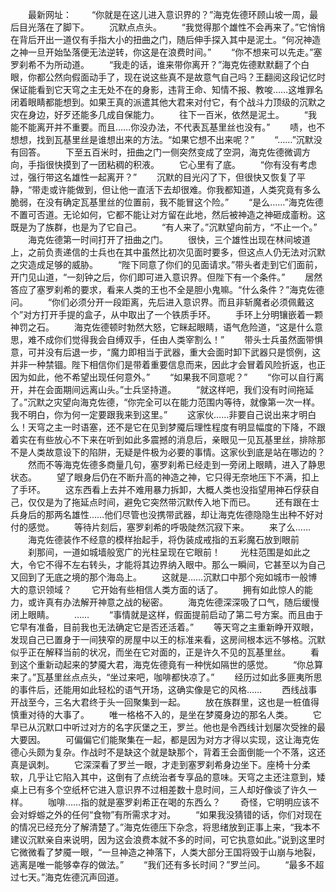　　最新网址：
　　“你就是在这儿进入意识界的？”海克佐德环顾山坡一周，最后目光落在了脚下。
　　沉默点点头。
　　“我觉得那个雄性不会再来了。”它悄悄在背后开出一道仅有手指大小的扭曲之门，随后伸手探入其中是泥土。“何况神造之神一旦开始坠落便无法逆转，你这是在浪费时间。”
　　“你不想来可以先走。”塞罗刹希不为所动道。
　　“我走的话，谁来带你离开？”海克佐德默默翻了个白眼，你都公然向假面动手了，现在说这些真不是故意气自己吗？王翻阅这段记忆时保证能看到它天穹之主无处不在的身影，违背王命、知情不报、教唆……这堆罪名闭着眼睛都能想到。如果王真的派遣其他大君来对付它，有个战斗力顶级的沉默之灾在身边，好歹还能多几成自保能力。
　　往下一百米，依然是泥土。
　　“我能不能离开并不重要。而且……你没办法，不代表瓦基里丝也没有。”
　　啧，也不想想，找到瓦基里丝是谁想出来的方法。“如果它想不出来呢？”
　　“……”沉默没有回答。
　　下至五百米时，扭曲之门一侧突然变成了空洞，海克佐德微调方向，手指很快摸到了一团粘稠的积液。
　　它心里有了底。
　　“你有没有考虑过，强行带这名雄性一起离开？”
　　沉默的目光闪了下，但很快又恢复了平静，“带走或许能做到，但让他一直活下去却很难。你我都知道，人类究竟有多么脆弱，在没有确定瓦基里丝的位置前，我不能冒这个险。”
　　“是么……”海克佐德不置可否道。无论如何，它都不能让对方留在此地，然后被神造之神砸成齑粉。这既是为了族群，也是为了它自己。
　　“有人来了。”沉默望向前方，“不止一个。”
　　海克佐德第一时间打开了扭曲之门。
　　很快，三个雄性出现在林间坡道上，之前负责递信的士兵也在其中虽然比初次见面时要多，但这点人仍无法对沉默之灾造成足够的威胁。
　　“陛下同意了你们的见面请求。”带头者走到它们面前，开门见山道，“一刻钟之后，你们即可进入意识界。但陛下有一个条件。”
　　居然答应了塞罗刹希的要求，看来人类的王也不全是胆小鬼嘛。“什么条件？”海克佐德问。
　　“你们必须分开一段距离，先后进入意识界。而且非斩魔者必须佩戴这个”对方打开手提的盒子，从中取出了一个铁质手环。
　　手环上分明镶嵌着一颗神罚之石。
　　海克佐德顿时勃然大怒，它眯起眼睛，语气危险道，“这是什么意思，难不成你们觉得我会自缚双手，任由人类宰割么！”
　　带头士兵虽然面带惧意，可并没有后退一步，“魔力即相当于武器，重大会面时卸下武器只是惯例，这并非一种禁锢。陛下相信你们是带着重要信息而来，因此才会冒着风险折返，也正因为如此，他不希望出现任何意外。”
　　“如果我不同意呢？”
　　“你可以自行离开，并在会面期间远离山头。”士兵坚持道。
　　“就这样吧，我们没有时间拖延了。”沉默之灾望向海克佐德，“你完全可以在能力范围内等待，就像第一次一样。我不明白，你为何一定要跟我来到这里。”
　　这家伙……非要自己说出来才明白么！天穹之主一时语塞，还不是它在见到梦魇后理性程度有明显幅度的下降，不跟着实在有些放心不下来在听到如此多震撼的消息后，亲眼见一见瓦基里丝，排除那不是人类故意设下的陷阱，无疑是件极为必要的事情。这家伙到底是站在哪边的？
　　然而不等海克佐德多商量几句，塞罗刹希已经走到一旁闭上眼睛，进入了静思状态。
　　望了眼身后仍在不断升高的神造之神，它只得无奈地压下不满，扣上了手环。
　　这东西看上去并不难用暴力拆卸，大概人类也没指望用神石俘获自己，仅仅是为了拖延点时间，避免它突然带沉默传入地下而已。
　　还有跟在士兵身后的那两名雄性……他们尽管也没携带武器，却让海克佐德隐隐生出种不好对付的感觉。
　　等待片刻后，塞罗刹希的呼吸陡然沉寂下来。
　　来了么……
　　海克佐德装作不经意的模样抬起手，将伪装成戒指的五彩魔石放到眼前
　　刹那间，一道如城墙般宽广的光柱呈现在它眼前！
　　光柱范围是如此之大，令它不得不左右转头，才能将其边界纳入眼中。那么一瞬间，它甚至以为自己又回到了无底之境的那个海岛上。
　　这就是……沉默口中那个宛如城市一般博大的意识领域？
　　它开始有些相信人类方面的话了。
　　拥有如此惊人的能力，或许真有办法解开神意之战的秘密。
　　海克佐德深深吸了口气，随后缓慢闭上眼睛。
　　……
　　“事情就是这样，假面提前启动了第二号方案。而且由于它早有准备，目前我也无法确定它是否还活着。”
　　等天穹之主重新睁开双眼，发现自己已置身于一间狭窄的房屋中以王的标准来看，这房间根本远不够格。沉默似乎正在解释当前的状况，而坐在它对面的，正是许久不见的瓦基里丝。
　　看到这个重新动起来的梦魇大君，海克佐德竟有一种恍如隔世的感觉。
　　“你总算来了。”瓦基里丝点点头，“坐过来吧，咖啡都快凉了。”
　　经历过如此多匪夷所思的事件后，还能用如此轻松的语气开场，这确实像是它的风格……
　　西线战事开战至今，三名大君终于头一回聚集到一起。
　　放在族群里，这也是一桩值得慎重对待的大事了。
　　唯一格格不入的，是坐在梦魇身边的那名人类。
　　它早已从沉默口中听过对方的名字灰堡之王，罗兰。他也是令西线计划屡次受挫的最大要因。
　　可偏偏它们能聚集在一起，都是因为对方才得以实现，这让海克佐德心头颇为复杂。作战时不是缺这个就是缺那个，背着王会面倒能一个不落，这还真是讽刺。
　　它深深看了罗兰一眼，才走到塞罗刹希身边坐下。座椅十分柔软，几乎让它陷入其中，这倒有了点统治者专享品的意味。天穹之主还注意到，矮桌上已有多个空纸杯它进入意识界不过相差数十息时间，三人却好像谈了许久一样。
　　咖啡……指的就是塞罗刹希正在喝的东西么？
　　奇怪，它明明应该不会对蜉蝣之外的任何“食物”有所需求才对。
　　“如果我没猜错的话，你们对现在的情况已经充分了解清楚了。”海克佐德压下杂念，将思绪放到正事上来，“我本不建议沉默亲自来说明，因为这会浪费本就不多的时间，可它执意如此。”说到这里时它微微看了梦魇一眼，“一旦神造之神落下，人类大部分王国将毁于山崩与地裂，逃离是唯一能够幸存的做法。”
　　“我们还有多长时间？”罗兰问。
　　“最多不超过七天。”海克佐德沉声回道。